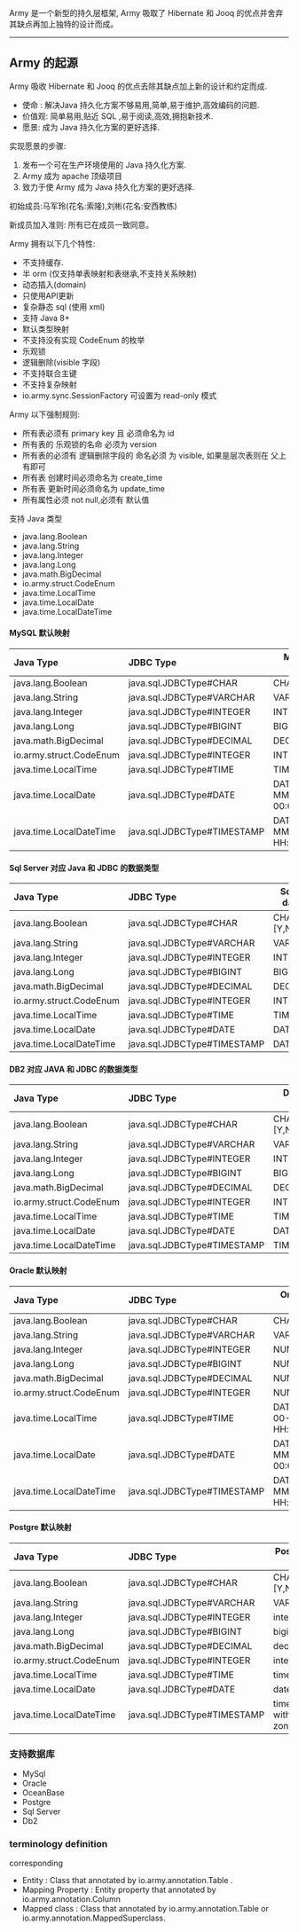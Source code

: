 

Army 是一个新型的持久层框架, Army 吸取了 Hibernate 和 Jooq 的优点并舍弃其缺点再加上独特的设计而成。

----

 Army 的起源    
----
Army 吸收 Hibernate 和 Jooq 的优点去除其缺点加上新的设计和约定而成.


* 使命 : 解决Java 持久化方案不够易用,简单,易于维护,高效编码的问题.
* 价值观: 简单易用,贴近 SQL ,易于阅读,高效,拥抱新技术.
* 愿景: 成为 Java 持久化方案的更好选择.

实现愿景的步骤:

1. 发布一个可在生产环境使用的 Java 持久化方案.
2. Army 成为 apache 顶级项目
3. 致力于使 Army 成为 Java 持久化方案的更好选择.

初始成员:马军玲(花名:索隆),刘彬(花名:安西教练)

新成员加入准则: 所有已在成员一致同意。


Army 拥有以下几个特性:

* 不支持缓存.
* 半 orm (仅支持单表映射和表继承,不支持关系映射) 
* 动态插入(domain)
* 只使用API更新
* 复杂静态 sql (使用 xml)
* 支持 Java 8+
* 默认类型映射 
* 不支持没有实现 CodeEnum 的枚举
* 乐观锁
* 逻辑删除(visible 字段)
* 不支持联合主键
* 不支持复杂映射
* io.army.sync.SessionFactory 可设置为 read-only 模式



Army 以下强制规则:
* 所有表必须有 primary key 且 必须命名为 id
* 所有表的 乐观锁的名命 必须为 version
* 所有表的必须有 逻辑删除字段的 命名必须 为 visible, 如果是层次表则在 父上有即可
* 所有表 创建时间必须命名为 create_time
* 所有表 更新时间必须命名为 update_time
* 所有属性必须 not null,必须有 默认值 

支持 Java 类型

* java.lang.Boolean
* java.lang.String
* java.lang.Integer
* java.lang.Long
* java.math.BigDecimal
* io.army.struct.CodeEnum
* java.time.LocalTime
* java.time.LocalDate
* java.time.LocalDateTime


#### MySQL 默认映射
                                                                                                               
| Java Type                 |                           JDBC Type          | MySQL Data Type                |   
| :------------------------ | :--------------------------------------------|--------------------------------|   
| java.lang.Boolean         | java.sql.JDBCType#CHAR                       |  CHAR(1), [Y,N]                |   
| java.lang.String          | java.sql.JDBCType#VARCHAR                    |  VARCHAR                       |   
| java.lang.Integer         | java.sql.JDBCType#INTEGER                    |  INT                           |   
| java.lang.Long            | java.sql.JDBCType#BIGINT                     |  BIGINT                        |   
| java.math.BigDecimal      | java.sql.JDBCType#DECIMAL                    |  DECIMAL(14,2)                 |   
| io.army.struct.CodeEnum   | java.sql.JDBCType#INTEGER                    |  INT                           |      
| java.time.LocalTime       | java.sql.JDBCType#TIME                       |  TIME                          |   
| java.time.LocalDate       | java.sql.JDBCType#DATE                       |  DATE  (uuuu-MM-dd 00:00:00)   |   
| java.time.LocalDateTime   | java.sql.JDBCType#TIMESTAMP                  |  DATETIME(uuuu-MM-dd HH:mm:ss) |   
  

#### Sql Server 对应 Java 和 JDBC 的数据类型
| Java Type                 |                           JDBC Type          | Sql Server data type    |     
| :------------------------ | :--------------------------------------------|-------------------------|     
| java.lang.Boolean         | java.sql.JDBCType#CHAR                       | CHAR(1), [Y,N]          |     
| java.lang.String          | java.sql.JDBCType#VARCHAR                    | VARCHAR(n)              |     
| java.lang.Integer         | java.sql.JDBCType#INTEGER                    | INT(n)                  |     
| java.lang.Long            | java.sql.JDBCType#BIGINT                     | BIGINT(n)               |     
| java.math.BigDecimal      | java.sql.JDBCType#DECIMAL                    | DECIMAL(p,s)            | 
| io.army.struct.CodeEnum   | java.sql.JDBCType#INTEGER                    | INT(n)                  |              
| java.time.LocalTime       | java.sql.JDBCType#TIME                       | TIME                    |     
| java.time.LocalDate       | java.sql.JDBCType#DATE                       | DATE                    |     
| java.time.LocalDateTime   | java.sql.JDBCType#TIMESTAMP                  | DATETIME                |     

#### DB2 对应 JAVA 和 JDBC 的数据类型
| Java Type                 |                           JDBC Type          | DB2 data type           |     
| :------------------------ | :--------------------------------------------|-------------------------|     
| java.lang.Boolean         | java.sql.JDBCType#CHAR                       | CHAR(1), [Y,N]          |     
| java.lang.String          | java.sql.JDBCType#VARCHAR                    | VARCHAR(n)              |     
| java.lang.Integer         | java.sql.JDBCType#INTEGER                    | INT(n)                  |     
| java.lang.Long            | java.sql.JDBCType#BIGINT                     | BIGINT(n)               |     
| java.math.BigDecimal      | java.sql.JDBCType#DECIMAL                    | DECIMAL(p,s)            |
| io.army.struct.CodeEnum   | java.sql.JDBCType#INTEGER                    | INT(n)                  |             
| java.time.LocalTime       | java.sql.JDBCType#TIME                       | TIME                    |     
| java.time.LocalDate       | java.sql.JDBCType#DATE                       | DATE                    |     
| java.time.LocalDateTime   | java.sql.JDBCType#TIMESTAMP                  | TIMESTAMP               |     



#### Oracle 默认映射

| Java Type                 |                           JDBC Type          | Oracle Data Type              |  
| :------------------------ | :--------------------------------------------|-------------------------------|
| java.lang.Boolean         | java.sql.JDBCType#CHAR                       |  CHAR(1), [Y,N]               |
| java.lang.String          | java.sql.JDBCType#VARCHAR                    |  VARCHAR                      |
| java.lang.Integer         | java.sql.JDBCType#INTEGER                    |  NUMBER(11)                   |
| java.lang.Long            | java.sql.JDBCType#BIGINT                     |  NUMBER(20)                   |
| java.math.BigDecimal      | java.sql.JDBCType#DECIMAL                    |  NUMBER(14,2)                 |
| io.army.struct.CodeEnum   | java.sql.JDBCType#INTEGER                    |  NUMBER(11)                   |    
| java.time.LocalTime       | java.sql.JDBCType#TIME                       |  DATE  (1970-00-00 HH:mm:ss)  |  
| java.time.LocalDate       | java.sql.JDBCType#DATE                       |  DATE  (uuuu-MM-dd 00:00:00)  |  
| java.time.LocalDateTime   | java.sql.JDBCType#TIMESTAMP                  |  DATE  (uuuu-MM-dd HH:mm:ss)  |  


#### Postgre 默认映射

| Java Type                 |                           JDBC Type          | Postgre Data Type             |
| :------------------------ | :--------------------------------------------|-------------------------------|
| java.lang.Boolean         | java.sql.JDBCType#CHAR                       |  CHAR(1), [Y,N]               |
| java.lang.String          | java.sql.JDBCType#VARCHAR                    |  VARCHAR                      |
| java.lang.Integer         | java.sql.JDBCType#INTEGER                    |  integer                      |
| java.lang.Long            | java.sql.JDBCType#BIGINT                     |  bigint                       |
| java.math.BigDecimal      | java.sql.JDBCType#DECIMAL                    |  decimal(14,2)                |
| io.army.struct.CodeEnum   | java.sql.JDBCType#INTEGER                    |  integer                      | 
| java.time.LocalTime       | java.sql.JDBCType#TIME                       |  time                         |
| java.time.LocalDate       | java.sql.JDBCType#DATE                       |  date                         |
| java.time.LocalDateTime   | java.sql.JDBCType#TIMESTAMP                  |  timestamp  without time zone |




### 支持数据库

* MySql
* Oracle
* OceanBase
* Postgre
* Sql Server
* Db2

### terminology definition
 corresponding
* Entity : Class that annotated by io.army.annotation.Table .
* Mapping Property : Entity property that annotated by io.army.annotation.Column
* Mapped class : Class that annotated by io.army.annotation.Table or io.army.annotation.MappedSuperclass.



